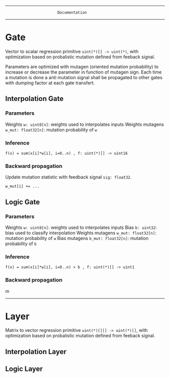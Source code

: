 -------------------------------------------------------------------
                           Documentation
-------------------------------------------------------------------
# Gate

Vector to scalar regression primitive `uint(*)[] -> uint(*)`, with optimization based on probalistic mutation defined from feeback signal.

Parameters are optimized with mutagen (oriented mutation probability) to increase or decrease the parameter in function of mutagen sign.
Each time a mutation is done a anti mutation signal shall be propagated to other gates with dumping factor at each gate transfert.

## Interpolation Gate

### Parameters

Weights `w: uint8[n]`: weights used to interpolates inputs
Weights mutagens `w_mut: float32[n]`: mutation probability of `w`

### Inference

```
f(x) = sum(x[i]*w[i], i=0..n) , f: uint(*)[] -> uint16
```

### Backward propagation

Update mutation statistic with feedback signal `sig: float32`.

```
w_mut[i] += ...
```


## Logic Gate

### Parameters

Weights `w: uint8[n]`: weights used to interpolates inputs
Bias `b: uint32`: bias used to classify interpolation
Weights mutagens `w_mut: float32[n]`: mutation probability of `w`
Bias mutagens `b_mut: float32[n]`: mutation probability of `b`

### Inference

```
f(x) = sum(x[i]*w[i], i=0..n) > b , f: uint(*)[] -> uint1
```

### Backward propagation

m

-------------------------------------------------------------------
# Layer

Matrix to vector regression primitive `uint(*)[][] -> uint(*)[]`, with optimization based on probalistic mutation defined from feeback signal.

## Interpolation Layer



## Logic Layer

